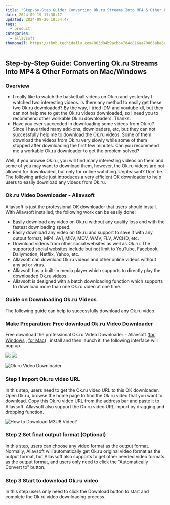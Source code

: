 ```yaml
---
title: "Step-by-Step Guide: Converting Ok.ru Streams Into MP4 & Other Formats on Mac/Windows"
date: 2024-09-19 17:38:17
updated: 2024-09-20 10:54:47
tags:
  - product
categories:
  - allavsoft
thumbnail: https://thmb.techidaily.com/863d04b9acbb47d4c816aa78863abe6c0290ed89b51e864e5227f099ca87b4dd.jpg
---
```


## Step-by-Step Guide: Converting Ok.ru Streams Into MP4 & Other Formats on Mac/Windows

### Overview

* I really like to watch the basketball videos on Ok.ru and yesterday I watched two interesting videos. Is there any method to easily get these two Ok.ru downloaded? By the way, I tried IDM and youtube-dl, but they can not help me to get the Ok.ru videos downloaded, so I need you to recommend other workable Ok.ru downloaders. Thanks.
* Have you ever succeeded in downloading some videos from Ok.ru? Since I have tried many add-ons, downloaders, etc, but they can not successfully help me to download the Ok.ru videos. Some of them download the videos from Ok.ru very slowly while some of them stopped after downloading the first few minutes. Can you recommend me a workable Ok.ru downloader to get the problem solved?

Well, if you browse Ok.ru, you will find many interesting videos on them and some of you may want to download them, however, the Ok.ru videos are not allowed for downloaded, but only for online watching. Unpleasant? Don' be. The following article just introduces a very efficient OK downloader to help users to easily download any videos from Ok.ru.

### Ok.ru Video Downloader - Allavsoft

Allavsoft is just the professional OK downloader that users should install. With Allavsoft installed, the following work can be easily done:

* Easily download any video on Ok.ru without any quality loss and with the fastest downloading speed.
* Easily download any video on Ok.ru and support to save it with any output format, MP4, AVI, MKV, MOV, WMV, FLV, AVCHD, etc.
* Download videos from other social websites as well as Ok.ru. The supported social websites include but not limit to YouTube, Facebook, Dailymotion, Netflix, Yahoo, etc.
* Allavsoft can download Ok.ru videos and other online videos without any ad or virus.
* Allavsoft has a built-in media player which supports to directly play the downloaded Ok.ru videos.
* Allavsoft is designed with a batch downloading function which supports to download more than one Ok.ru video at one time.

### Guide on Downloading Ok.ru Videos

The following guide can help to successfully download any Ok.ru video.

### Make Preparation: Free download Ok.ru Video Downloader

Free download the professional Ok.ru Video Downloader - Allavsoft ([for Windows](https://tools.techidaily.com/allavsoft/products/) , [for Mac](https://tools.techidaily.com/allavsoft/products/)) , install and then launch it, the following interface will pop up.

[![](https://www.allavsoft.com/how-to/../images/how-to/free-download-win.jpg)](https://tools.techidaily.com/allavsoft/products/) [![](https://www.allavsoft.com/how-to/../images/how-to/free-download-mac.jpg)](https://tools.techidaily.com/allavsoft/products/)

![Ok.ru Video Downloader](https://www.allavsoft.com/how-to/../images/allavsoft/screen-shot-600.jpg)

### Step 1 Import Ok.ru video URL

In this step, users need to get the Ok.ru video URL to this OK downloader. Open Ok.ru, browse the home page to find the Ok.ru video that you want to download. Copy this Ok.ru video URL from the address bar and paste it to Allavsoft. Allavsoft also support the Ok.ru video URL import by dragging and dropping function.

![How to Download M3U8 Video?](https://www.allavsoft.com/how-to/../images/how-to/download-rtmp-video/download-rtmp-video.jpg)

### Step 2 Set final output format (Optional)

In this step, users can choose any video format as the output format. Normally, Allavsoft will automatically get Ok.ru original video format as the output format, but Allavsoft also supports to get other needed video formats as the output format, and users only need to click the "Automatically Convert to" button.

### Step 3 Start to download Ok.ru video

In this step users only need to click the Download button to start and complete the Ok.ru video downloading process.

<ins class="adsbygoogle"
     style="display:block"
     data-ad-format="autorelaxed"
     data-ad-client="ca-pub-7571918770474297"
     data-ad-slot="1223367746"></ins>



<ins class="adsbygoogle"
     style="display:block"
     data-ad-client="ca-pub-7571918770474297"
     data-ad-slot="8358498916"
     data-ad-format="auto"
     data-full-width-responsive="true"></ins>
